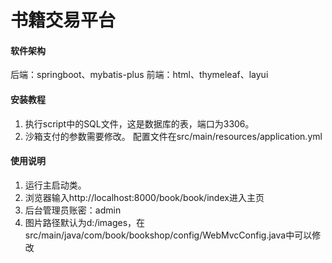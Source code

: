 # 书籍交易平台

#### 软件架构
后端：springboot、mybatis-plus
前端：html、thymeleaf、layui


#### 安装教程
1.  执行script中的SQL文件，这是数据库的表，端口为3306。
2.  沙箱支付的参数需要修改。
配置文件在src/main/resources/application.yml

#### 使用说明

1.  运行主启动类。
2.  浏览器输入http://localhost:8000/book/book/index进入主页
3.  后台管理员账密：admin
4.  图片路径默认为d:/images，在src/main/java/com/book/bookshop/config/WebMvcConfig.java中可以修改

